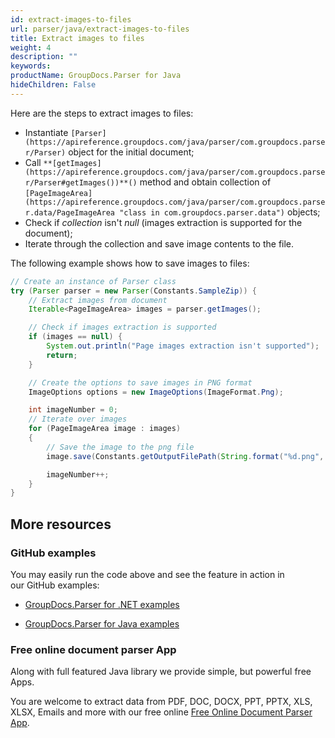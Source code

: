 ```yaml
---
id: extract-images-to-files
url: parser/java/extract-images-to-files
title: Extract images to files
weight: 4
description: ""
keywords: 
productName: GroupDocs.Parser for Java
hideChildren: False
---
```

Here are the steps to extract images to files:

*   Instantiate `[Parser](https://apireference.groupdocs.com/java/parser/com.groupdocs.parser/Parser)` object for the initial document;
*   Call `**[getImages](https://apireference.groupdocs.com/java/parser/com.groupdocs.parser/Parser#getImages())**()` method and obtain collection of `[PageImageArea](https://apireference.groupdocs.com/java/parser/com.groupdocs.parser.data/PageImageArea "class in com.groupdocs.parser.data")` objects;
*   Check if *collection* isn't *null* (images extraction is supported for the document);
*   Iterate through the collection and save image contents to the file.

The following example shows how to save images to files:

```java
// Create an instance of Parser class
try (Parser parser = new Parser(Constants.SampleZip)) {
    // Extract images from document
    Iterable<PageImageArea> images = parser.getImages();

    // Check if images extraction is supported
    if (images == null) {
        System.out.println("Page images extraction isn't supported");
        return;
    }

    // Create the options to save images in PNG format
    ImageOptions options = new ImageOptions(ImageFormat.Png);

    int imageNumber = 0;
    // Iterate over images
    for (PageImageArea image : images)
    {
        // Save the image to the png file
        image.save(Constants.getOutputFilePath(String.format("%d.png", imageNumber)), options);

        imageNumber++;
    }
}
```

## More resources

### GitHub examples

You may easily run the code above and see the feature in action in our GitHub examples:

*   [GroupDocs.Parser for .NET examples](https://github.com/groupdocs-parser/GroupDocs.Parser-for-.NET)
    
*   [GroupDocs.Parser for Java examples](https://github.com/groupdocs-parser/GroupDocs.Parser-for-Java)
    

### Free online document parser App

Along with full featured Java library we provide simple, but powerful free Apps.

You are welcome to extract data from PDF, DOC, DOCX, PPT, PPTX, XLS, XLSX, Emails and more with our free online [Free Online Document Parser App](https://products.groupdocs.app/parser).
